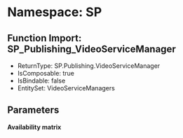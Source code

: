 # Namespace: SP

## Function Import: SP_Publishing_VideoServiceManager

- ReturnType: SP.Publishing.VideoServiceManager
- IsComposable: true
- IsBindable: false
- EntitySet: VideoServiceManagers

## Parameters

**Availability matrix**


